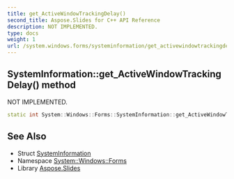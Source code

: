```yaml
---
title: get_ActiveWindowTrackingDelay()
second_title: Aspose.Slides for C++ API Reference
description: NOT IMPLEMENTED.
type: docs
weight: 1
url: /system.windows.forms/systeminformation/get_activewindowtrackingdelay/
---
```

## SystemInformation::get_ActiveWindowTrackingDelay() method


NOT IMPLEMENTED.

```cpp
static int System::Windows::Forms::SystemInformation::get_ActiveWindowTrackingDelay()
```


## See Also

* Struct [SystemInformation](../)
* Namespace [System::Windows::Forms](../../)
* Library [Aspose.Slides](../../../)